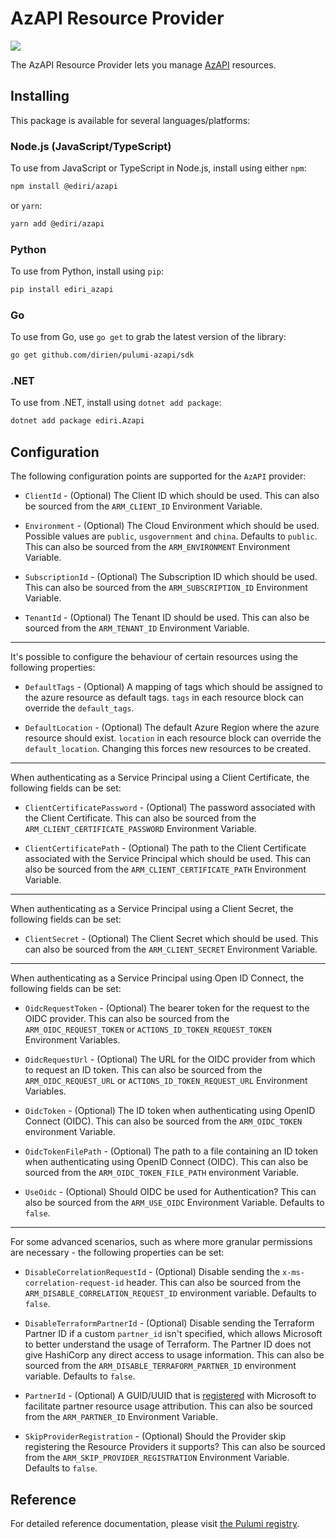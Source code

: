# AzAPI Resource Provider

![](/Users/dirien/Tools/repos/pulumi-azapi/img/azure.svg)

The AzAPI Resource Provider lets you manage [AzAPI](https://learn.microsoft.com/en-us/azure/developer/terraform/overview-azapi-provider) resources.

## Installing

This package is available for several languages/platforms:

### Node.js (JavaScript/TypeScript)

To use from JavaScript or TypeScript in Node.js, install using either `npm`:

```bash
npm install @ediri/azapi
```

or `yarn`:

```bash
yarn add @ediri/azapi
```

### Python

To use from Python, install using `pip`:

```bash
pip install ediri_azapi
```

### Go

To use from Go, use `go get` to grab the latest version of the library:

```bash
go get github.com/dirien/pulumi-azapi/sdk
```

### .NET

To use from .NET, install using `dotnet add package`:

```bash
dotnet add package ediri.Azapi
```

## Configuration

The following configuration points are supported for the `AzAPI` provider:

* `ClientId` - (Optional) The Client ID which should be used. This can also be sourced from the `ARM_CLIENT_ID` Environment Variable.

* `Environment` - (Optional) The Cloud Environment which should be used. Possible values are `public`, `usgovernment` and `china`. Defaults to `public`. This can also be sourced from the `ARM_ENVIRONMENT` Environment Variable.

* `SubscriptionId` - (Optional) The Subscription ID which should be used. This can also be sourced from the `ARM_SUBSCRIPTION_ID` Environment Variable.

* `TenantId` - (Optional) The Tenant ID should be used. This can also be sourced from the `ARM_TENANT_ID` Environment Variable.

---

It's possible to configure the behaviour of certain resources using the following properties:

* `DefaultTags` - (Optional) A mapping of tags which should be assigned to the azure resource as default tags. `tags` in each resource block can override the `default_tags`.

* `DefaultLocation` - (Optional) The default Azure Region where the azure resource should exist. `location` in each resource block can override the `default_location`. Changing this forces new resources to be created.

---

When authenticating as a Service Principal using a Client Certificate, the following fields can be set:

* `ClientCertificatePassword` - (Optional) The password associated with the Client Certificate. This can also be sourced from the `ARM_CLIENT_CERTIFICATE_PASSWORD` Environment Variable.

* `ClientCertificatePath` - (Optional) The path to the Client Certificate associated with the Service Principal which should be used. This can also be sourced from the `ARM_CLIENT_CERTIFICATE_PATH` Environment Variable.

---

When authenticating as a Service Principal using a Client Secret, the following fields can be set:

* `ClientSecret` - (Optional) The Client Secret which should be used. This can also be sourced from the `ARM_CLIENT_SECRET` Environment Variable.

---

When authenticating as a Service Principal using Open ID Connect, the following fields can be set:

* `OidcRequestToken` - (Optional) The bearer token for the request to the OIDC provider. This can also be sourced from the `ARM_OIDC_REQUEST_TOKEN` or `ACTIONS_ID_TOKEN_REQUEST_TOKEN` Environment Variables.

* `OidcRequestUrl` - (Optional) The URL for the OIDC provider from which to request an ID token. This can also be sourced from the `ARM_OIDC_REQUEST_URL` or `ACTIONS_ID_TOKEN_REQUEST_URL` Environment Variables.

* `OidcToken` - (Optional) The ID token when authenticating using OpenID Connect (OIDC). This can also be sourced from the `ARM_OIDC_TOKEN` environment Variable.

* `OidcTokenFilePath` - (Optional) The path to a file containing an ID token when authenticating using OpenID Connect (OIDC). This can also be sourced from the `ARM_OIDC_TOKEN_FILE_PATH` environment Variable.

* `UseOidc` - (Optional) Should OIDC be used for Authentication? This can also be sourced from the `ARM_USE_OIDC` Environment Variable. Defaults to `false`.

---

For some advanced scenarios, such as where more granular permissions are necessary - the following properties can be set:

* `DisableCorrelationRequestId` - (Optional) Disable sending the `x-ms-correlation-request-id` header. This can also be sourced from the `ARM_DISABLE_CORRELATION_REQUEST_ID` environment variable. Defaults to `false`.

* `DisableTerraformPartnerId` - (Optional) Disable sending the Terraform Partner ID if a custom `partner_id` isn't specified, which allows Microsoft to better understand the usage of Terraform. The Partner ID does not give HashiCorp any direct access to usage information. This can also be sourced from the `ARM_DISABLE_TERRAFORM_PARTNER_ID` environment variable. Defaults to `false`.

* `PartnerId` - (Optional) A GUID/UUID that is [registered](https://docs.microsoft.com/azure/marketplace/azure-partner-customer-usage-attribution#register-guids-and-offers) with Microsoft to facilitate partner resource usage attribution. This can also be sourced from the `ARM_PARTNER_ID` Environment Variable.

* `SkipProviderRegistration` - (Optional) Should the Provider skip registering the Resource Providers it supports? This can also be sourced from the `ARM_SKIP_PROVIDER_REGISTRATION` Environment Variable. Defaults to `false`.

## Reference

For detailed reference documentation, please visit [the Pulumi registry](https://www.pulumi.com/registry/packages/azapi/api-docs/).
